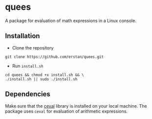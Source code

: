 # quees
A package for evaluation of math expressions in a Linux console. 

## Installation

* Clone the repository 
```shell
git clone https://github.com/erstan/quees.git
```
* Run `install.sh` 
```shell
cd quees && chmod +x install.sh && \
./install.sh || sudo ./install.sh
```
## Dependencies

Make sure that the [ceval](https://github.com/erstan/ceval) library is installed on your local machine. The package uses `ceval` for evaluation of arithmetic expressions.
